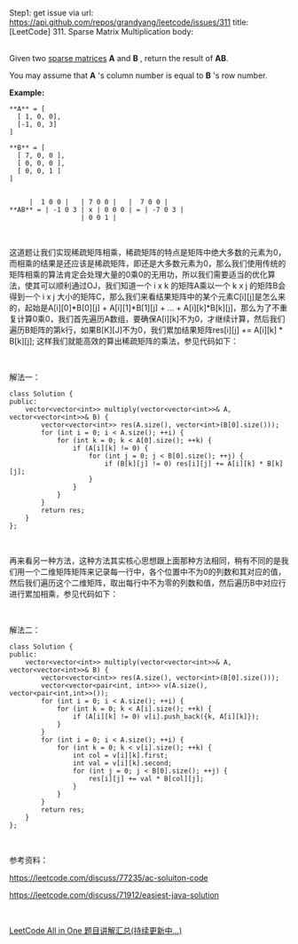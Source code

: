 Step1: get issue via url: https://api.github.com/repos/grandyang/leetcode/issues/311 
 title:[LeetCode] 311. Sparse Matrix Multiplication 
 body:  
  

Given two [sparse matrices](https://en.wikipedia.org/wiki/Sparse_matrix) **A** and **B** , return the result of **AB**.

You may assume that **A** 's column number is equal to **B** 's row number.

**Example:**
    
    
    **A** = [
      [ 1, 0, 0],
      [-1, 0, 3]
    ]
    
    **B** = [
      [ 7, 0, 0 ],
      [ 0, 0, 0 ],
      [ 0, 0, 1 ]
    ]
    
    
         |  1 0 0 |   | 7 0 0 |   |  7 0 0 |
    **AB** = | -1 0 3 | x | 0 0 0 | = | -7 0 3 |
                      | 0 0 1 |
    

 

这道题让我们实现稀疏矩阵相乘，稀疏矩阵的特点是矩阵中绝大多数的元素为0，而相乘的结果是还应该是稀疏矩阵，即还是大多数元素为0，那么我们使用传统的矩阵相乘的算法肯定会处理大量的0乘0的无用功，所以我们需要适当的优化算法，使其可以顺利通过OJ，我们知道一个 i x k 的矩阵A乘以一个 k x j 的矩阵B会得到一个 i x j 大小的矩阵C，那么我们来看结果矩阵中的某个元素C[i][j]是怎么来的，起始是A[i][0]*B[0][j] + A[i][1]*B[1][j] + ... + A[i][k]*B[k][j]，那么为了不重复计算0乘0，我们首先遍历A数组，要确保A[i][k]不为0，才继续计算，然后我们遍历B矩阵的第k行，如果B[K][J]不为0，我们累加结果矩阵res[i][j] += A[i][k] * B[k][j]; 这样我们就能高效的算出稀疏矩阵的乘法，参见代码如下：

 

解法一：
    
    
    class Solution {
    public:
        vector<vector<int>> multiply(vector<vector<int>>& A, vector<vector<int>>& B) {
            vector<vector<int>> res(A.size(), vector<int>(B[0].size()));
            for (int i = 0; i < A.size(); ++i) {
                for (int k = 0; k < A[0].size(); ++k) {
                    if (A[i][k] != 0) {
                        for (int j = 0; j < B[0].size(); ++j) {
                            if (B[k][j] != 0) res[i][j] += A[i][k] * B[k][j];
                        }
                    }
                }
            }
            return res;
        }
    };

 

再来看另一种方法，这种方法其实核心思想跟上面那种方法相同，稍有不同的是我们用一个二维矩阵矩阵来记录每一行中，各个位置中不为0的列数和其对应的值，然后我们遍历这个二维矩阵，取出每行中不为零的列数和值，然后遍历B中对应行进行累加相乘，参见代码如下：

 

解法二：
    
    
    class Solution {
    public:
        vector<vector<int>> multiply(vector<vector<int>>& A, vector<vector<int>>& B) {
            vector<vector<int>> res(A.size(), vector<int>(B[0].size()));
            vector<vector<pair<int, int>>> v(A.size(), vector<pair<int,int>>());
            for (int i = 0; i < A.size(); ++i) {
                for (int k = 0; k < A[i].size(); ++k) {
                    if (A[i][k] != 0) v[i].push_back({k, A[i][k]});
                }
            }
            for (int i = 0; i < A.size(); ++i) {
                for (int k = 0; k < v[i].size(); ++k) {
                    int col = v[i][k].first;
                    int val = v[i][k].second;
                    for (int j = 0; j < B[0].size(); ++j) {
                        res[i][j] += val * B[col][j];
                    }
                }
            }
            return res;
        }
    };

 

参考资料：

<https://leetcode.com/discuss/77235/ac-soluiton-code>

<https://leetcode.com/discuss/71912/easiest-java-solution>

 

[LeetCode All in One 题目讲解汇总(持续更新中...)](http://www.cnblogs.com/grandyang/p/4606334.html)
